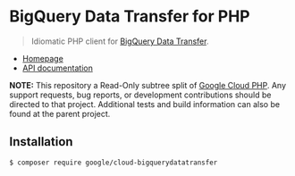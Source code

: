 # BigQuery Data Transfer for PHP

> Idiomatic PHP client for [BigQuery Data Transfer](https://cloud.google.com/bigquery/transfer/).

* [Homepage](http://googlecloudplatform.github.io/google-cloud-php)
* [API documentation](http://googlecloudplatform.github.io/google-cloud-php/#/docs/cloud-bigquerydatatransfer/latest/bigquerydatatransfer/readme)

**NOTE:** This repository a Read-Only subtree split of
[Google Cloud PHP](https://github.com/googlecloudplatform/google-cloud-php). Any
support requests, bug reports, or development contributions should be directed to
that project. Additional tests and build information can also be found at the
parent project.

## Installation

```
$ composer require google/cloud-bigquerydatatransfer
```

